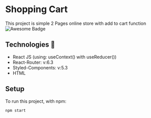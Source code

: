 
# Shopping Cart

This project is simple 2 Pages online store with add to cart function
<img src="https://cdn.rawgit.com/sindresorhus/awesome/d7305f38d29fed78fa85652e3a63e154dd8e8829/media/badge.svg" alt="Awesome Badge"/>

## Technologies 🤖

* React JS (using: useContext() with useReducer())
* React-Router: v:6.3
* Styled-Components: v:5.3
* HTML

## Setup
To run this project, with npm:

```
npm start
 
